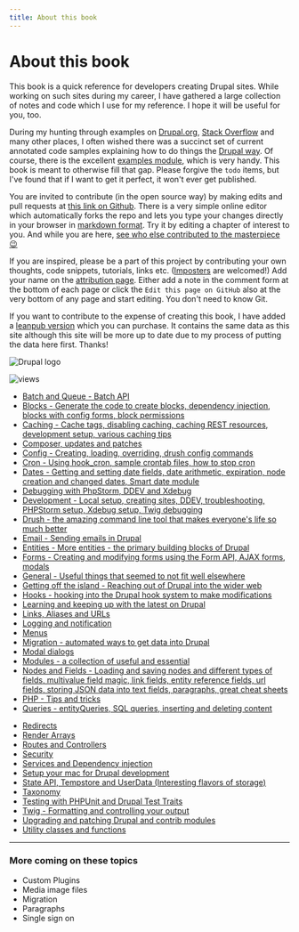 ```yaml
---
title: About this book
---
```


# About this book

This book is a quick reference for developers creating Drupal sites. While working on such sites during my career, I have gathered a large collection of notes and code which I use for my reference. I hope it will be useful for you, too.

During my hunting through examples on [Drupal.org](https://www.drupal.org/), [Stack Overflow](https://stackoverflow.com/questions/tagged/drupal) and many other places, I often wished there was a succinct set of current annotated code samples explaining how to do things the [Drupal way](https://events.drupal.org/neworleans2016/sessions/drupal-way-philosophy). Of course, there is the excellent [examples module](https://www.drupal.org/project/examples), which is very handy. This book is meant to otherwise fill that gap. Please forgive the `todo` items, but I've found that if I want to get it perfect, it won't ever get published.

You are invited to contribute (in the open source way) by making edits and pull requests at [this link on Github](https://github.com/selwynpolit/d9book/tree/gh-pages/book). There is a very simple online editor which automatically forks the repo and lets you type your changes directly in your browser in [markdown format](https://github.github.com/gfm/). Try it by editing a chapter of interest to you. And while you are here, [see who else contributed to the masterpiece 😉](attribution)

If you are inspired, please be a part of this project by contributing your own thoughts, code snippets, tutorials, links etc. ([Imposters](https://events.drupal.org/drupalcon2021/news/youve-got-notes-about-impostor-syndrome) are welcomed!) Add your name on the [attribution page](attribution). Either add a note in the comment form at the bottom of each page or click the `Edit this page on GitHub` also at the very bottom of any page and start editing. You don't need to know Git.

If you want to contribute to the expense of creating this book, I have added a [leanpub version](https://leanpub.com/drupal10) which you can purchase. It contains the same data as this site although this site will be more up to date due to my process of putting the data here first. Thanks!

![Drupal logo](/images/drupal-logo-horizontal-blue.png)

![views](https://api.visitor.plantree.me/visitor-badge/pv?label=views&color=informational&namespace=d9book&key=about.md)

- [Batch and Queue - Batch API](bq)
- [Blocks - Generate the code to create blocks, dependency injection, blocks with config forms, block permissions](blocks)
- [Caching - Cache tags, disabling caching, caching REST resources, development setup, various caching tips](caching)
- [Composer, updates and patches](composer)
- [Config - Creating, loading, overriding, drush config commands](config)
- [Cron - Using hook_cron, sample crontab files, how to stop cron](cron)
- [Dates - Getting and setting date fields, date arithmetic, expiration, node creation and changed dates, Smart date module](dates)
- [Debugging with PhpStorm, DDEV and Xdebug](debugging)
- [Development - Local setup, creating sites, DDEV, troubleshooting, PHPStorm setup, Xdebug setup, Twig debugging](development)
- [Drush - the amazing command line tool that makes everyone\'s life so much better](drush)
- [Email - Sending emails in Drupal](email)
- [Entities - More entities - the primary building blocks of Drupal](entities)
- [Forms - Creating and modifying forms using the Form API, AJAX forms, modals](forms)
- [General - Useful things that seemed to not fit well elsewhere](general)
- [Getting off the island - Reaching out of Drupal into the wider web](off-island)
- [Hooks - hooking into the Drupal hook system to make modifications](hooks)
- [Learning and keeping up with the latest on Drupal](learn)
- [Links, Aliases and URLs](links)
- [Logging and notification](logging)
- [Menus](menus)
- [Migration - automated ways to get data into Drupal](migrate)
- [Modal dialogs](modals)
- [Modules - a collection of useful and essential](modules)
- [Nodes and Fields - Loading and saving nodes and different types of fields, multivalue field magic, link fields, entity reference fields, url fields, storing JSON data into text fields, paragraphs, great cheat sheets](nodes-and-fields)
- [PHP - Tips and tricks](php)
- [Queries - entityQueries, SQL queries, inserting and deleting content](queries)
<!-- - [Reaching out of Drupal](reaching-out) -->
- [Redirects](redirects)
- [Render Arrays](render)
- [Routes and Controllers](routes)
- [Security](security)
- [Services and Dependency injection](services)
- [Setup your mac for Drupal development](setup_mac)
- [State API, Tempstore and UserData (Interesting flavors of storage)](state)
- [Taxonomy](taxonomy)
- [Testing with PHPUnit and Drupal Test Traits](dtt)
- [Twig - Formatting and controlling your output](twig)
- [Upgrading and patching Drupal and contrib modules](upgrade)
- [Utility classes and functions](utility)

---

### More coming on these topics

- Custom Plugins
- Media image files
- Migration
- Paragraphs
- Single sign on

